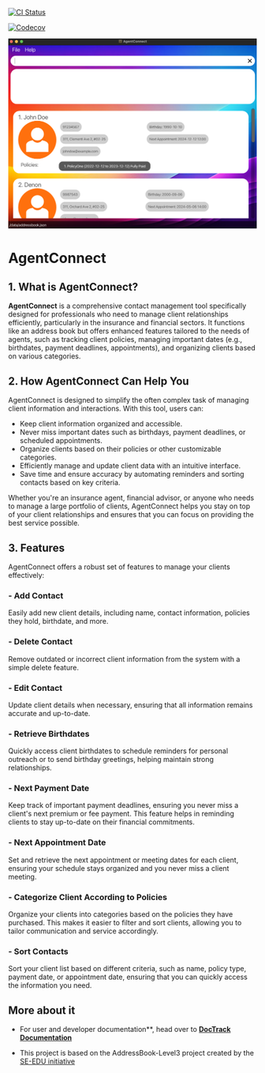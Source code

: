 [![CI Status](https://github.com/AY2425S1-CS2103T-W10-2/tp/workflows/Java%20CI/badge.svg)](https://github.com/AY2425S1-CS2103T-W08-3/tp/actions)

[![Codecov](https://codecov.io/gh/AY2425S1-CS2103T-W10-2/tp/graph/badge.svg?token=134QRO3UI3)](https://codecov.io/gh/AY2425S1-CS2103T-W10-2/tp)

![Ui](docs/images/GUI.png)

# AgentConnect

## 1. What is AgentConnect?

**AgentConnect** is a comprehensive contact management tool specifically designed for professionals who need to manage client relationships efficiently, particularly in the insurance and financial sectors. It functions like an address book but offers enhanced features tailored to the needs of agents, such as tracking client policies, managing important dates (e.g., birthdates, payment deadlines, appointments), and organizing clients based on various categories.

## 2. How AgentConnect Can Help You

AgentConnect is designed to simplify the often complex task of managing client information and interactions. With this tool, users can:
- Keep client information organized and accessible.
- Never miss important dates such as birthdays, payment deadlines, or scheduled appointments.
- Organize clients based on their policies or other customizable categories.
- Efficiently manage and update client data with an intuitive interface.
- Save time and ensure accuracy by automating reminders and sorting contacts based on key criteria.

Whether you're an insurance agent, financial advisor, or anyone who needs to manage a large portfolio of clients, AgentConnect helps you stay on top of your client relationships and ensures that you can focus on providing the best service possible.

## 3. Features

AgentConnect offers a robust set of features to manage your clients effectively:

### - Add Contact
Easily add new client details, including name, contact information, policies they hold, birthdate, and more.

### - Delete Contact
Remove outdated or incorrect client information from the system with a simple delete feature.

### - Edit Contact
Update client details when necessary, ensuring that all information remains accurate and up-to-date.

### - Retrieve Birthdates
Quickly access client birthdates to schedule reminders for personal outreach or to send birthday greetings, helping maintain strong relationships.

### - Next Payment Date
Keep track of important payment deadlines, ensuring you never miss a client's next premium or fee payment. This feature helps in reminding clients to stay up-to-date on their financial commitments.

### - Next Appointment Date
Set and retrieve the next appointment or meeting dates for each client, ensuring your schedule stays organized and you never miss a client meeting.

### - Categorize Client According to Policies
Organize your clients into categories based on the policies they have purchased. This makes it easier to filter and sort clients, allowing you to tailor communication and service accordingly.

### - Sort Contacts
Sort your client list based on different criteria, such as name, policy type, payment date, or appointment date, ensuring that you can quickly access the information you need.


## More about it
* For user and developer documentation**, head over to **[DocTrack Documentation](https://ay2425s1-cs2103t-w10-3.github.io/tp/)**

* This project is based on the AddressBook-Level3 project created by the [SE-EDU initiative](https://se-education.org)
